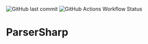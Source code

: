 ![GitHub last commit](https://img.shields.io/github/last-commit/AnmolSinha1201/ParserSharp?style=flat-square)
![GitHub Actions Workflow Status](https://img.shields.io/github/actions/workflow/status/AnmolSinha1201/ParserSharp/Test.yml?style=flat-square)



# ParserSharp
